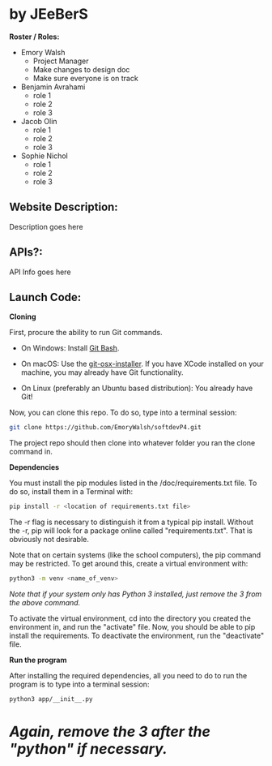 # <Project Name> by JEeBerS


**Roster / Roles:**

- Emory Walsh
  - Project Manager
  - Make changes to design doc
  - Make sure everyone is on track
- Benjamin Avrahami
  - role 1
  - role 2
  - role 3
- Jacob Olin
  - role 1
  - role 2
  - role 3
- Sophie Nichol
  - role 1
  - role 2
  - role 3

## Website Description:
Description goes here


## APIs?:
API Info goes here


## Launch Code:

**Cloning**

First, procure the ability to run Git commands.

- On Windows: Install [Git Bash](https://github.com/git-for-windows/git/releases/download/v2.24.0.windows.2/Git-2.24.0.2-64-bit.exe).

- On macOS: Use the [git-osx-installer](https://sourceforge.net/projects/git-osx-installer/files/git-2.23.0-intel-universal-mavericks.dmg/download?use_mirror=autoselect). If you have XCode installed on your machine, you may already have Git functionality.

- On Linux (preferably an Ubuntu based distribution): You already have Git!

Now, you can clone this repo. To do so, type into a terminal session:
```bash
git clone https://github.com/EmoryWalsh/softdevP4.git
```

The project repo should then clone into whatever folder you ran the clone command in.

**Dependencies**

You must install the pip modules listed in the /doc/requirements.txt file. To do so, install them in a Terminal with:
```bash
pip install -r <location of requirements.txt file>
```

The -r flag is necessary to distinguish it from a typical pip install. Without the -r, pip will look for a package online called "requirements.txt". That is obviously not desirable.

Note that on certain systems (like the school computers), the pip command may be restricted. To get around this, create a virtual environment with:
```bash
python3 -m venv <name_of_venv>
```
*Note that if your system only has Python 3 installed, just remove the 3 from the above command.*

To activate the virtual environment, cd into the directory you created the environment in, and run the "activate" file. Now, you should be able to pip install the requirements. To deactivate the environment, run the "deactivate" file.  

**Run the program**

After installing the required dependencies, all you need to do to run the program is to type into a terminal session:
```bash
python3 app/__init__.py
```
*Again, remove the 3 after the "python" if necessary.*
=======
